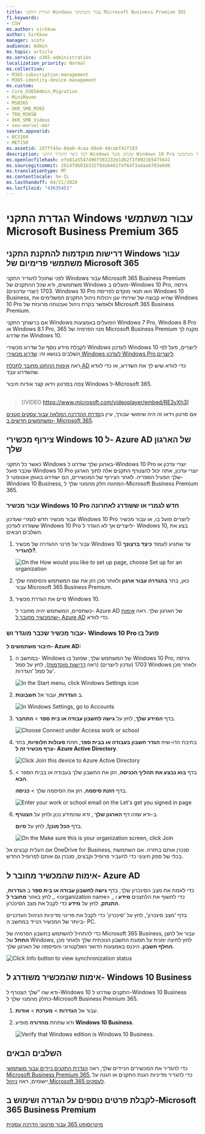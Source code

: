 ```yaml
---
title: הגדרת התקני Windows עבור משתמשי Microsoft Business Premium 365
f1.keywords:
- CSH
ms.author: sirkkuw
author: Sirkkuw
manager: scotv
audience: Admin
ms.topic: article
ms.service: o365-administration
localization_priority: Normal
ms.collection:
- M365-subscription-management
- M365-identity-device-management
ms.custom:
- Core_O365Admin_Migration
- MiniMaven
- MSB365
- OKR_SMB_M365
- TRN_M365B
- OKR_SMB_Videos
- seo-marvel-mar
search.appverid:
- BCS160
- MET150
ms.assetid: 2d7ff45e-0da0-4caa-89a9-48cabf41f193
description: למד כיצד להגדיר התקני Windows שבהם פועל Windows 10 Pro עבור משתמשי Microsoft Business Premium 365, המאפשרים ניהול מרוכז ובקרת אבטחה.
ms.openlocfilehash: efe81a5547496f502232e1db2f3f092165475641
ms.sourcegitcommit: 2614f8b81b332f8dab461f4f64f3adaa6703e0d6
ms.translationtype: MT
ms.contentlocale: he-IL
ms.lasthandoff: 04/21/2020
ms.locfileid: "43635451"
---
```

# <a name="set-up-windows-devices-for-microsoft-365-business-premium-users"></a>הגדרת התקני Windows עבור משתמשי Microsoft Business Premium 365

## <a name="prerequisites-for-setting-up-windows-devices-for-microsoft-365-business-premium-users"></a>דרישות מוקדמות להתקנת התקני Windows עבור משתמשי פרימיום של Microsoft 365

לפני שתוכל להגדיר התקני Windows עבור Microsoft 365 Business Premium משתמשים, ודא שכל ההתקנים של Windows פועלים ב-Windows 10 Pro, גירסה 1703 (יוצרי עדכונים). Windows 10 Pro הוא תנאי מוקדם לפריסת Windows 10 Business, שהיא קבוצה של שירותי ענן ויכולות ניהול התקנים המשלימים את Windows 10 Pro ולאפשר בקרת ניהול ואבטחה מרוכזת של Microsoft 365 Business Premium.
  
אם ברשותך התקני Windows הפועלים באמצעות Windows 7 Pro, Windows 8 Pro או Windows 8.1 Pro, מנוי הפרמיה של 365 Microsoft Business Premium מקנה לך את שדרוג Windows 10.
  
לקבלת מידע נוסף על שדרוג מכשירי Windows לעדכון Windows 10 ליוצרים, פעל לפי השלבים בנושא זה: [שדרוג מכשירי Windows לעדכון Windows Pro ליוצרים](upgrade-to-windows-pro-creators-update.md).
  
ראה [אימות ההתקן מחובר לתכלת AD](#verify-the-device-is-connected-to-azure-ad) כדי לוודא שיש לך את השדרוג, או כדי לוודא שהשדרוג עבד.

צפה בסרטון וידאו קצר אודות חיבור Windows ל-Microsoft 365.<br><br>

> [!VIDEO https://www.microsoft.com/videoplayer/embed/RE3yXh3] 

אם סרטון וידאו זה היה שימושי עבורך, עיין ב[סדרת ההדרכה המלאה עבור עסקים קטנים ומשתמשים חדשים ב- Microsoft 365](https://support.office.com/article/6ab4bbcd-79cf-4000-a0bd-d42ce4d12816).
  
## <a name="join-windows-10-devices-to-your-organizations-azure-ad"></a>צירוף מכשירי Windows 10 ל- Azure AD של הארגון שלך

כאשר כל התקני Windows בארגון שלך שודרגו ל-Windows 10 Pro יוצרי עדכון או שכבר פועל Windows 10 Pro יוצרי עדכון, אתה יכול להצטרף התקנים אלה לתוך הארגון שלך הפעיל הספריה. לאחר הצירוף של המכשירים, הם ישודרגו באופן אוטומטי ל-Windows 10 Business, המהווה חלק מהמנוי שלך ל-Microsoft Business Premium 365.
  
### <a name="for-a-brand-new-or-newly-upgraded-windows-10-pro-device"></a>עבור מכשיר Windows 10 Pro חדש לגמרי או ששודרג לאחרונה

עבור מכשיר חדש לגמרי שעדכון Windows 10 Pro ליוצרים פועל בו, או עבור מכשיר ששודרג לעדכון Windows 10 Pro ליוצרים אך לא הוגדר ל- Windows 10, בצע את השלבים הבאים.
  
1. עבור על פרטי ההגדרה של מכשיר Windows 10 עד שתגיע לעמוד **כיצד ברצונך להגדיר?**. 
    
    ![On the How would you like to set up page, choose Set up for an organization](../media/1b0b2dba-00bb-4a99-a729-441479220cb7.png)
  
2. כאן, בחר **בהגדרה עבור ארגון** ולאחר מכן הזן את שם המשתמש והסיסמה שלך עבור Microsoft 365 Business Premium. 
    
3. סיים את הגדרת מכשיר Windows 10.
    
   כשתסיים, המשתמש יהיה מחובר ל- Azure AD של הארגון שלך. ראה [אימות שהמכשיר מחובר ל- Azure AD](#verify-the-device-is-connected-to-azure-ad) כדי לוודא. 
  
### <a name="for-a-device-already-set-up-and-running-windows-10-pro"></a>עבור מכשיר שכבר מוגדר וש- Windows 10 Pro פועל בו

 **חיבור משתמשים ל- Azure AD:**
  
1. במחשב ה- Windows של המשתמש שלך, שפועל בו Windows 10 Pro, גירסה 1703 (עדכון ליוצרים) (ראה [דרישות מוקדמות](pre-requisites-for-data-protection.md)), לחץ על סמל Windows ולאחר מכן על סמל 'הגדרות'.
  
   ![In the Start menu, click Windows Settings icon](../media/74e1ce9a-1554-4761-beb9-330b176e9b9d.png)
  
2. ב **הגדרות**, עבור אל **חשבונות**.
  
   ![In Windows Settings, go to Accounts](../media/472fd688-d111-4788-9fbb-56a00fbdc24d.png)
  
3. בדף **המידע שלך**, לחץ על **גישה לחשבון עבודה או בית ספר** \> **התחבר**.
  
   ![Choose Connect under Access work or school](../media/af3a4e3f-f9b9-4969-b3e2-4ef99308090c.png)
  
4. בתיבת הדו-שיח **הגדר חשבון בעבודה או בבית ספר**, תחת **פעולות חלופיות**, בחר **צרף מכשיר זה ל- Azure Active Directory**.
  
   ![Click Join this device to Azure Active Directory](../media/fb709a1b-05a9-4750-9cb9-e097f4412cba.png)
  
5. בדף **בוא נבצע את תהליך הכניסה**, הזן את החשבון שלך בעבודה או בבית הספר \> **הבא**.
  
   בדף **הזנת סיסמה**, הזן את הסיסמה שלך \> **כניסה**.
  
   ![Enter your work or school email on the Let's get you signed in page](../media/f70eb148-b1d2-4ba3-be38-7317eaf0321a.png)
  
6. ב-ודא שזהו דף **הארגון שלך** , ודא שהמידע נכון ולחץ על **הצטרף**.
  
   בדף **הכל מוכן!**, לחץ על **סיום**.
  
   ![On the Make sure this is your organization screen, click Join](../media/c749c0a2-5191-4347-a451-c062682aa1fb.png)
  
אם העלית קבצים אל OneDrive for Business, סנכרן אותם בחזרה. אם השתמשת בכלי של ספק חיצוני כדי להעביר פרופיל וקבצים, סנכרן גם אותם לפרופיל החדש.
  
## <a name="verify-the-device-is-connected-to-azure-ad"></a>אימות שהמכשיר מחובר ל- Azure AD

כדי לאמת את מצב הסינכרון שלך, בדף **גישה לחשבון עבודה או בית ספר** ב **הגדרות**, לחץ באזור **מחובר ל** _ \<organization name\> _ כדי לחשוף את הלחצנים **מידע** ו **התנתק**. לחץ על **מידע** כדי לקבל את מצב הסינכרון. 
  
בדף 'מצב סינכרון', לחץ על 'סינכרון' כדי לקבל את פריטי מדיניות הניהול העדכניים ביותר של המכשיר הנייד במחשב ה- PC.
  
כדי להתחיל להשתמש בחשבון הפרמיה של Microsoft 365 Business, עבור אל לחצן **התחל** של Windows, לחץ לחיצה ימנית על תמונת החשבון הנוכחית שלך ולאחר מכן **החלף חשבון**. היכנס באמצעות הדואר האלקטרוני והסיסמה של הארגון שלך.
  
![Click Info button to view synchronization status](../media/818f7043-adbf-402a-844a-59d50034911d.png)
  
## <a name="verify-the-device-is-upgraded-to-windows-10-business"></a>אימות שהמכשיר משודרג ל- Windows 10 Business

ודא שה "שלך הצטרף ל-Windows 10 התקנים שודרגו ל-Windows 10 Business כחלק מהמנוי שלך ל-Microsoft Business Premium 365.
  
1. עבור אל **הגדרות** \> **מערכת** \> **אודות**.
    
2. ודא שתחת **מהדורה** מופיע **Windows 10 Business**.
    
    ![Verify that Windows edition is Windows 10 Business.](../media/ff660fc8-d3ba-431b-89a5-f5abded96c4d.png)
  
## <a name="next-steps"></a>השלבים הבאים

כדי להגדיר את המכשירים הניידים שלך, ראה [הגדרת התקנים ניידים עבור משתמשי Microsoft Business Premium 365](set-up-mobile-devices.md), כדי להגדיר מדיניות הגנת התקנים או הגנה על יישומים, ראה [ניהול Microsoft 365 לעסקים](manage.md).
  
## <a name="for-more-on-setting-up-and-using-microsoft-365-business-premium"></a>לקבלת פרטים נוספים על הגדרה ושימוש ב-Microsoft 365 Business Premium

[מיקרוסופט 365 עבור סרטוני הדרכה עסקית](https://support.office.com/article/6ab4bbcd-79cf-4000-a0bd-d42ce4d12816)
